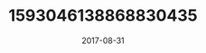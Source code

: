---
title: "1593046138868830435"
cover: "2017-08-31 06.45.20 1593046138868830435_46248401"
photo: "2017-08-31 06.45.20 1593046138868830435_46248401"
date: "2017-08-31"
type: "photo"
---